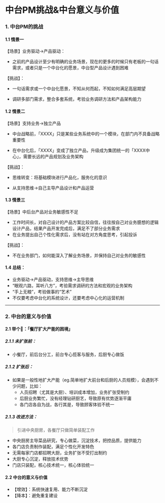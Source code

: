 # 中台PM挑战&中台意义与价值



###  1. 中台PM的挑战



#### 1.1 情景一

【场景】业务驱动→产品驱动：

- 之前的产品设计至少有明确的业务场景，现在的更多的时候只有老板的一句话需求，或者只是一个中台化的愿景，中台型产品设计遇到困难

【挑战】：

- 一句话需求或一个中台化愿景，不知从何而起，不知如何满足高层期望

- 调研多部门需求，整合多套系统，考验业务调研方法和产品架构能力

#### 1.2 情景二

【场景】支持业务→独立产品

- 中台战略前，「XXXX」只是某些业务系统中的一个模块，在部门内不具备战略重要性

- 在中台化后，「XXXX」变成了独立产品，升级成为集团统一的「XXXX中心」，需要长远的产品规划及业务架构

【挑战】：

- 思维转变：将基础模块进行产品化，服务化的意识

- 从支持思维→自己主导产品设计和产品运营

#### 1.3 情景三

【场景】中后台产品对业务敏感性不足

- 工作时间长，对自己设计的产品方案比较自信，往往按自己对业务臆想的逻辑设计产品，结果产品开发完成后，满足不了部分业务需求
- 在业务提出自己个性化需求后，没有站在对方角度思考，引起投诉

【挑战】：

- 不在业务部门，如何能深入了解业务场景，并保持自己对业务的敏感性



#### 1.4 总结：

- 业务驱动→产品驱动，支持思维→主导思维
- “眼观六路，耳听八方”，考验需求调研的方法和宏观的业务架构
- “手上无粮”，考验做事的“艺术”
- 不仅要考虑中台化的系统设计，还要考虑中心化的运营机制



-----



### 2. 中台的意义与价值



#### 2.1 举个🌰：「餐厅扩大产能的困境」

##### 2.1.1 未扩张前：

- 小餐厅，前后台分工，前台专心揽客与服务，后厨专心做饭

##### 2.1.2 扩张后：

-  如果是一般性地扩大产能（eg.简单地扩大前台和后厨的人员规模），会遇到不少问题，比如：
    - 人员招聘（尤其是大厨）、培训成本增加，业务扩张受制约
    - 后厨业务繁忙，没有经理钻研厨艺，导致原有优势逐渐平庸
    - 各门店各自为战，各行其是，导致顾客体验不统一

##### 2.1.3 改进方法： 

>  引进中央厨房，各餐厅只做简单装配工作

- 中央厨房主导菜品研究，专心做菜，沉淀技术，把控品质，提供能力
- 各门店负责制作装配，满足个性化开发特色
- 无需每家门店都招聘大厨，业务扩张不受打出制约
- 大厨专心沉淀，释放技术优势
- 门店只装配，核心技术统一，核心体验统一

#### 2.2 中台的意义与价值

- 【增效】：系统快速复用、能力不断沉淀
- 【降本】：避免重复建设



